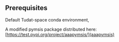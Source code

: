 ## Prerequisites

Default Tudat-space conda environment,

A modified pymsis package distributed here:
[https://test.pypi.org/project/aaapymsis/](aaapymsis)
